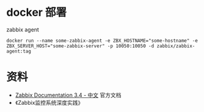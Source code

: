 # docker 部署

zabbix agent
```
docker run --name some-zabbix-agent -e ZBX_HOSTNAME="some-hostname" -e ZBX_SERVER_HOST="some-zabbix-server" -p 10050:10050 -d zabbix/zabbix-agent:tag
```

# 资料
  - [Zabbix Documentation 3.4 - 中文](https://www.zabbix.com/documentation/3.4/zh/manual) 官方文档
  - 《Zabbix监控系统深度实践》
